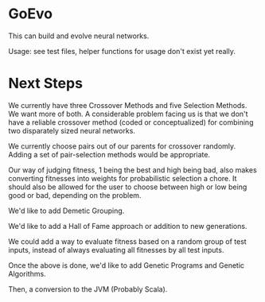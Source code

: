 # GoEvo #

This can build and evolve neural networks.

Usage: see test files, helper functions for usage don't exist yet really.

# Next Steps #

We currently have three Crossover Methods and five Selection Methods. We want more of both. A considerable problem facing us is that we don't have a reliable crossover method (coded or conceptualized) for combining two disparately sized neural networks. 

We currently choose pairs out of our parents for crossover randomly. Adding a set of pair-selection methods would be appropriate.

Our way of judging fitness, 1 being the best and high being bad, also makes converting fitnesses into weights for probabilistic selection a chore. It should also be allowed for the user to choose between high or low being good or bad, depending on the problem.

We'd like to add Demetic Grouping.

We'd like to add a Hall of Fame approach or addition to new generations.

We could add a way to evaluate fitness based on a random group of test inputs, instead of always evaluating all fitnesses by all test inputs.

Once the above is done, we'd like to add Genetic Programs and Genetic Algorithms.

Then, a conversion to the JVM (Probably Scala).